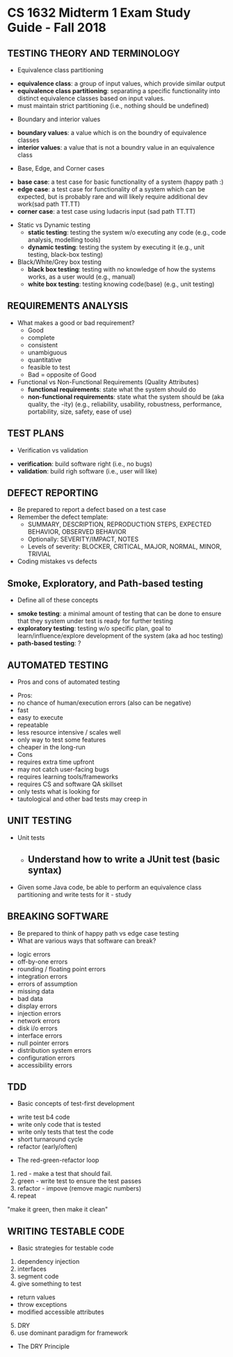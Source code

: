 # CS 1632 Midterm 1 Exam Study Guide - Fall 2018

## TESTING THEORY AND TERMINOLOGY
* Equivalence class partitioning
 - **equivalence class**: a group of input values, which provide similar output
 - **equivalence class partitioning**: separating a specific functionality into distinct equivalence classes based on input values.
  - must maintain strict partitioning (i.e., nothing should be undefined)
* Boundary and interior values
 - **boundary values**: a value which is on the boundry of equivalence classes
 - **interior values**: a value that is not a boundry value in an equivalence class
* Base, Edge, and Corner cases
 - **base case**: a test case for basic functionality of a system (happy path :)
 - **edge case**: a test case for functionality of a system which can be expected, but is probably rare and will likely require additional dev work(sad path TT.TT)
 - **corner case**: a test case using ludacris input (sad path TT.TT)
* Static vs Dynamic testing
  - **static testing**: testing the system w/o executing any code (e.g., code analysis, modelling tools)
  - **dynamic testing**: testing the system by executing it (e.g., unit testing, black-box testing)
* Black/White/Grey box testing
  - **black box testing**: testing with no knowledge of how the systems works, as a user would (e.g., manual)
  - **white box testing**: testing knowing code(base) (e.g., unit testing)

## REQUIREMENTS ANALYSIS
* What makes a good or bad requirement?
  - Good
   - complete
   - consistent
   - unambiguous
   - quantitative
   - feasible to test
  - Bad = opposite of Good
* Functional vs Non-Functional Requirements  (Quality Attributes)
  - **functional requirements**: state what the system should do
  - **non-functional requirements**: state what the system should be (aka quality, the -ity) (e.g., reliability, usability, robustness, performance, portability, size, safety, ease of use)

## TEST PLANS
* Verification vs validation
 - **verification**: build software right (i.e., no bugs)
 - **validation**: build righ software (i.e., user will like)

## DEFECT REPORTING
* Be prepared to report a defect based on a test case
* Remember the defect template:
  * SUMMARY, DESCRIPTION, REPRODUCTION STEPS, EXPECTED BEHAVIOR, OBSERVED BEHAVIOR
  * Optionally: SEVERITY/IMPACT, NOTES
  * Levels of severity: BLOCKER, CRITICAL, MAJOR, NORMAL, MINOR, TRIVIAL
* Coding mistakes vs defects

## Smoke, Exploratory, and Path-based testing
* Define all of these concepts
 - **smoke testing**: a minimal amount of testing that can be done to ensure that they system under test is ready for further testing
 - **exploratory testing**: testing w/o specific plan, goal to learn/influence/explore development of the system (aka ad hoc testing)
 - **path-based testing**: ?

## AUTOMATED TESTING
* Pros and cons of automated testing
 - Pros: 
  - no chance of human/execution errors (also can be negative)
  - fast
  - easy to execute
  - repeatable
  - less resource intensive / scales well
  - only way to test some features
  - cheaper in the long-run
 - Cons
  - requires extra time upfront
  - may not catch user-facing bugs
  - requires learning tools/frameworks
  - requires CS and software QA skillset
  - only tests what is looking for
  - tautological and other bad tests may creep in

## UNIT TESTING
* Unit tests
  * Understand how to write a JUnit test (basic syntax)
    - 
* Given some Java code, be able to perform an equivalence class partitioning and write tests for it - study

## BREAKING SOFTWARE
* Be prepared to think of happy path vs edge case testing
* What are various ways that software can break?
 - logic errors
 - off-by-one errors
 - rounding / floating point errors
 - integration errors
 - errors of assumption
 - missing data
 - bad data
 - display errors
 - injection errors
 - network errors
 - disk i/o errors
 - interface errors
 - null pointer errors
 - distribution system errors
 - configuration errors
 - accessibility errors

## TDD
* Basic concepts of test-first development
 - write test b4 code
 - write only code that is tested
 - write only tests that test the code
 - short turnaround cycle
 - refactor (early/often)
* The red-green-refactor loop
 1. red - make a test that should fail.
 2. green - write test to ensure the test passes
 3. refactor - impove (remove magic numbers)
 4. repeat
 
 "make it green, then make it clean"

## WRITING TESTABLE CODE
* Basic strategies for testable code
 1. dependency injection
 2. interfaces 
 3. segment code
 4. give something to test
  - return values
  - throw exceptions
  - modified accessible attributes
 5. DRY
 6. use dominant paradigm for framework
* The DRY Principle
